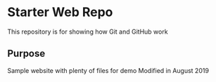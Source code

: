 # Starter Web Repo

This repository is for showing how Git and GitHub work

## Purpose

Sample website with plenty of files for demo
Modified in August 2019
